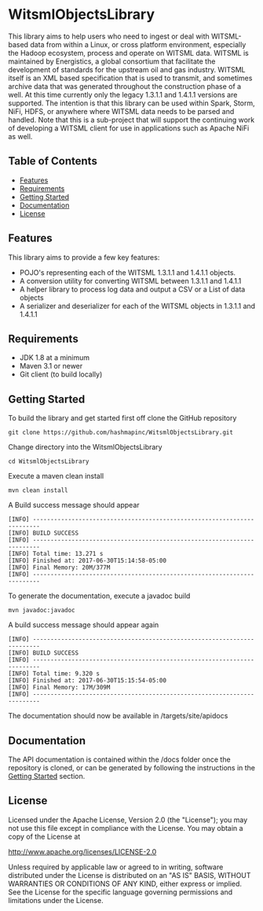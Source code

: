 # WitsmlObjectsLibrary
This library aims to help users who need to ingest or deal with WITSML-based data from within a Linux, or cross platform
environment, especially the Hadoop ecosystem, process and operate on WITSML data. WITSML is maintained by Energistics, a 
global consortium that facilitate the development of standards for the upstream oil and gas industry. WITSML itself is an
XML based specification that is used to transmit, and sometimes archive data that was generated throughout the construction
phase of a well. At this time currently only the legacy 1.3.1.1 and 1.4.1.1 versions are supported. The intention is that this
library can be used within Spark, Storm, NiFi, HDFS, or anywhere where WITSML data needs to be parsed and handled. Note 
that this is a sub-project that will support the continuing work of developing a WITSML client for use in applications 
such as Apache NiFi as well.

## Table of Contents

- [Features](#features)
- [Requirements](#requirements)
- [Getting Started](#getting-started)
- [Documentation](#documentation)
- [License](#license)

## Features

This library aims to provide a few key features:

* POJO's representing each of the WITSML 1.3.1.1 and 1.4.1.1 objects.
* A conversion utility for converting WITSML between 1.3.1.1 and 1.4.1.1
* A helper library to process log data and output a CSV or a List of data objects
* A serializer and deserializer for each of the WITSML objects in 1.3.1.1 and 1.4.1.1

## Requirements

* JDK 1.8 at a minimum
* Maven 3.1 or newer
* Git client (to build locally)

## Getting Started
To build the library and get started first off clone the GitHub repository 

    git clone https://github.com/hashmapinc/WitsmlObjectsLibrary.git

Change directory into the WitsmlObjectsLibrary

    cd WitsmlObjectsLibrary
    
Execute a maven clean install

    mvn clean install
    
A Build success message should appear
    
    [INFO] ------------------------------------------------------------------------
    [INFO] BUILD SUCCESS
    [INFO] ------------------------------------------------------------------------
    [INFO] Total time: 13.271 s
    [INFO] Finished at: 2017-06-30T15:14:58-05:00
    [INFO] Final Memory: 20M/377M
    [INFO] ------------------------------------------------------------------------

To generate the documentation, execute a javadoc build

    mvn javadoc:javadoc
    
A build success message should appear again    
    
    [INFO] ------------------------------------------------------------------------
    [INFO] BUILD SUCCESS
    [INFO] ------------------------------------------------------------------------
    [INFO] Total time: 9.320 s
    [INFO] Finished at: 2017-06-30T15:15:54-05:00
    [INFO] Final Memory: 17M/309M
    [INFO] ------------------------------------------------------------------------
   
The documentation should now be available in /targets/site/apidocs

## Documentation
The API documentation is contained within the /docs folder once the repository is cloned, or can be generated by following
the instructions in the [Getting Started](#getting-started) section.

## License

Licensed under the Apache License, Version 2.0 (the "License");
you may not use this file except in compliance with the License.
You may obtain a copy of the License at

  http://www.apache.org/licenses/LICENSE-2.0

Unless required by applicable law or agreed to in writing, software
distributed under the License is distributed on an "AS IS" BASIS,
WITHOUT WARRANTIES OR CONDITIONS OF ANY KIND, either express or implied.
See the License for the specific language governing permissions and
limitations under the License.

 

